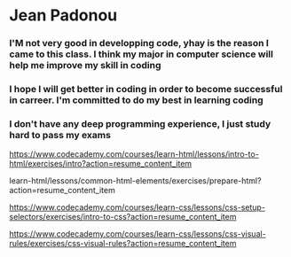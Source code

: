 

<h1>Jean Padonou</h1>


<h3>I'M not very good in developping code, yhay is the reason I came to this class. I think my major in computer science will help me improve my skill in coding</h3>


<h3>I hope I will get better in coding in order to become successful in carreer. I'm committed to do my best in learning coding</h3>


<h3>I don't have any deep programming experience, I just study hard to pass my exams</h3>




https://www.codecademy.com/courses/learn-html/lessons/intro-to-html/exercises/intro?action=resume_content_item




learn-html/lessons/common-html-elements/exercises/prepare-html?action=resume_content_item


https://www.codecademy.com/courses/learn-css/lessons/css-setup-selectors/exercises/intro-to-css?action=resume_content_item



https://www.codecademy.com/courses/learn-css/lessons/css-visual-rules/exercises/css-visual-rules?action=resume_content_item